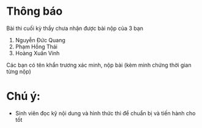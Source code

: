# Thông báo
Bài thi cuối kỳ thầy chưa nhận được bài nộp của 3 bạn
1. Nguyễn Đức	Quang
2. Phạm Hồng Thái
3. Hoàng Xuân Vinh

Các bạn có tên khẩn trương xác minh, nộp bài (kèm minh chứng thời gian từng nộp)


# Chú ý:
* Sinh viên đọc kỹ nội dung và hình thức thi để chuẩn bị và tiến hành cho tốt
